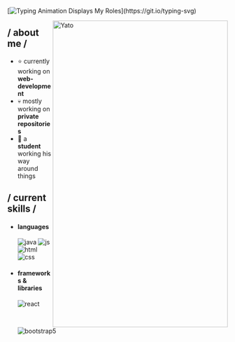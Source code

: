 [![Typing Animation Displays My Roles](https://readme-typing-svg.herokuapp.com?color=%2336BCF7&lines=Hi+I'm+David,+a+Programming+Student;Welcome+to+my+Github+profile;)](https://git.io/typing-svg)

<img align="right" width="400" height="700" alt="Yato" src="https://w0.peakpx.com/wallpaper/685/150/HD-wallpaper-yato-noragami-thumbnail.jpg"/>

<h2> / about me /</h2>
  
- ⭐ currently working on **web-development**
- 💀 mostly working on **private repositories**
- 👾 a **student** working his way around things
  
<h2> / current skills / </h2>
  
- <h4> languages </h4>
  <img src = "https://img.shields.io/badge/java-%23ED8B00.svg?style=for-the-badge&logo=java&logoColor=white" alt = "java" />
  <img src = "https://img.shields.io/badge/JavaScript-323330?style=for-the-badge&logo=javascript&logoColor=F7DF1E" alt = "js" />
  <img src = "https://img.shields.io/badge/HTML5-E34F26?style=for-the-badge&logo=html5&logoColor=white" alt = "html" />
  <img src = "https://img.shields.io/badge/CSS3-1572B6?style=for-the-badge&logo=css3&logoColor=white" alt = "css" />

<!--
  - <h5> currently learning </h5>
    <img src = "https://img.shields.io/badge/c++-%23239120.svg?style=for-the-badge&logo=c++&logoColor=white" alt = "c++" />
-->
  
- <h4> frameworks & libraries </h4>
  <img src = "https://img.shields.io/badge/react-%2320232a.svg?style=for-the-badge&logo=react&logoColor=%2361DAFB" alt = "react" />
  <img src = "https://img.shields.io/badge/bootstrap-%23563D7C.svg?style=for-the-badge&logo=bootstrap&logoColor=white" alt = "bootstrap5" />

